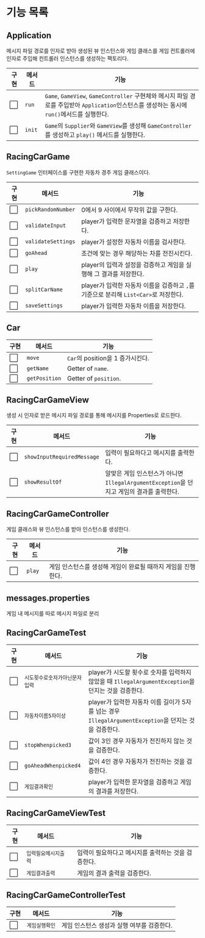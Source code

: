 # 기능 목록

## Application

메시지 파일 경로를 인자로 받아 생성된 뷰 인스턴스와 게임 클래스를 게임 컨트롤러에 인자로 주입해 컨트롤러 인스턴스를 생성하는 팩토리다.

| 구현                   | 메서드    | 기능                                                                                                      |
|----------------------|--------|---------------------------------------------------------------------------------------------------------|
| :white_large_square: | `run`  | `Game`, `GameView`, `GameController` 구현체와 메시지 파일 경로를 주입받아 `Application`인스턴스를 생성하는 동시에 `run()`메서드를 실행한다. |
| :white_large_square: | `init` | `Game`의 `Supplier`와 `GameView`를 생성해 `GameController`를 생성하고 `play()` 메서드를 실행한다.                          |

## RacingCarGame

`SettingGame` 인터페이스를 구현한 자동차 경주 게임 클래스이다.

| 구현                   | 메서드                | 기능                                                        |
|----------------------|--------------------|-----------------------------------------------------------|
| :white_large_square: | `pickRandomNumber` | 0에서 9 사이에서 무작위 값을 구한다.                                    |
| :white_large_square: | `validateInput`    | player가 입력한 문자열을 검증하고 저장한다.                               |
| :white_large_square: | `validateSettings` | player가 설정한 자동차 이름을 검사한다.                                 |
| :white_large_square: | `goAhead`          | 조건에 맞는 경우 해당하는 차를 전진시킨다.                                  |
| :white_large_square: | `play`             | player의 입력과 설정을 검증하고 게임을 실행해 그 결과를 저장한다.                  |
| :white_large_square: | `splitCarName`     | player가 입력한 자동차 이름을 검증하고 `,`를 기준으로 분리해 `List<Car>`로 저장한다. |
| :white_large_square: | `saveSettings`     | player가 입력한 자동차 이름을 저장한다.                                 |

## Car

| 구현                   | 메서드           | 기능                        |
|----------------------|---------------|---------------------------|
| :white_large_square: | `move`        | `Car`의 position을 1 증가시킨다. |
| :white_large_square: | `getName`     | Getter of `name`.         |
| :white_large_square: | `getPosition` | Getter of `position`.     |

## RacingCarGameView

생성 시 인자로 받은 메시지 파일 경로를 통해 메시지를 Properties로 로드한다.

| 구현                   | 메서드                        | 기능                                                             |
|----------------------|----------------------------|----------------------------------------------------------------|
| :white_large_square: | `showInputRequiredMessage` | 입력이 필요하다고 메시지를 출력한다.                                           |
| :white_large_square: | `showResultOf`             | 알맞은 게임 인스턴스가 아니면 `IllegalArgumentException`을 던지고 게임의 결과를 출력한다. |

## RacingCarGameController

게임 클래스와 뷰 인스턴스를 받아 인스턴스를 생성한다.

| 구현                   | 메서드         | 기능                                 |
|----------------------|-------------|------------------------------------|
| :white_large_square: | `play`      | 게임 인스턴스를 생성해 게임이 완료될 때까지 게임을 진행한다. |

## messages.properties

게임 내 메시지를 따로 메시지 파일로 분리

## RacingCarGameTest

| 구현                   | 메서드                  | 기능                                                                        |
|----------------------|----------------------|---------------------------------------------------------------------------|
| :white_large_square: | `시도횟수로숫자가아닌문자입력`     | player가 시도할 횟수로 숫자를 입력하지 않았을 때 `IllegalArgumentException`을 던지는 것을 검증한다.   |
| :white_large_square: | `자동차이름5자이상`          | player가 입력한 자동차 이름 길이가 5자를 넘는 경우 `IllegalArgumentException`을 던지는 것을 검증한다. |
| :white_large_square: | `stopWhenpicked3`    | 값이 3인 경우 자동차가 전진하지 않는 것을 검증한다.                                            |
| :white_large_square: | `goAheadWhenpicked4` | 값이 4인 경우 자동차가 전진하는 것을 검증한다.                                               |
| :white_large_square: | `게임결과확인`             | player가 입력한 문자열을 검증하고 게임의 결과를 저장한다.                                       |

## RacingCarGameViewTest

| 구현                   | 메서드         |     | 기능                           |
|----------------------|-------------|:----|------------------------------|
| :white_large_square: | `입력필요메시지출력` |     | 입력이 필요하다고 메시지를 출력하는 것을 검증한다. |
| :white_large_square: | `게임결과출력`    |     | 게임의 결과 출력을 검증한다.             |

## RacingCarGameControllerTest

| 구현                   | 메서드      | 기능                       |
|----------------------|----------|--------------------------|
| :white_large_square: | `게임실행확인` | 게임 인스턴스 생성과 실행 여부를 검증한다. |
